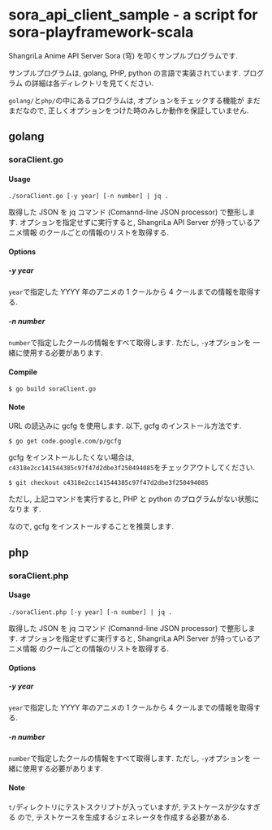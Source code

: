 sora_api_client_sample - a script for sora-playframework-scala
===============================================================

ShangriLa Anime API Server Sora (穹) を叩くサンプルプログラムです.

サンプルプログラムは, golang, PHP, python の言語で実装されています. プログラム
の詳細は各ディレクトリを見てください.

`golang/`と`php/`の中にあるプログラムは, オプションをチェックする機能が
まだまだなので, 正しくオプションをつけた時のみしか動作を保証していません.

golang
-------

### soraClient.go

#### Usage

```
./soraClient.go [-y year] [-n number] | jq .
```

取得した JSON を jq コマンド (Comannd-line JSON processor) で整形します.
オプションを指定せずに実行すると, ShangriLa API Server が持っているアニメ情報
のクールごとの情報のリストを取得する.

#### Options

##### -y year

`year`で指定した YYYY 年のアニメの 1 クールから 4 クールまでの情報を取得する.

##### -n number

`number`で指定したクールの情報をすべて取得します. ただし, `-y`オプションを
一緒に使用する必要があります.

#### Compile

```
$ go build soraClient.go
```

#### Note

URL の読込みに gcfg を使用します. 以下, gcfg のインストール方法です.

```
$ go get code.google.com/p/gcfg
```

gcfg をインストールしたくない場合は,
`c4318e2cc141544385c97f47d2dbe3f250494085`をチェックアウトしてください.

```
$ git checkout c4318e2cc141544385c97f47d2dbe3f250494085
```

ただし, 上記コマンドを実行すると, PHP と python のプログラムがない状態になりま
す.

なので, gcfg をインストールすることを推奨します.

php
-------

### soraClient.php

#### Usage

```
./soraClient.php [-y year] [-n number] | jq .
```

取得した JSON を jq コマンド (Comannd-line JSON processor) で整形します.
オプションを指定せずに実行すると, ShangriLa API Server が持っているアニメ情報
のクールごとの情報のリストを取得する.

#### Options

##### -y year

`year`で指定した YYYY 年のアニメの 1 クールから 4 クールまでの情報を取得する.

##### -n number

`number`で指定したクールの情報をすべて取得します. ただし, `-y`オプションを
一緒に使用する必要があります.

#### Note

`t/`ディレクトリにテストスクリプトが入っていますが, テストケースが少なすぎる
ので, テストケースを生成するジェネレータを作成する必要がある.

